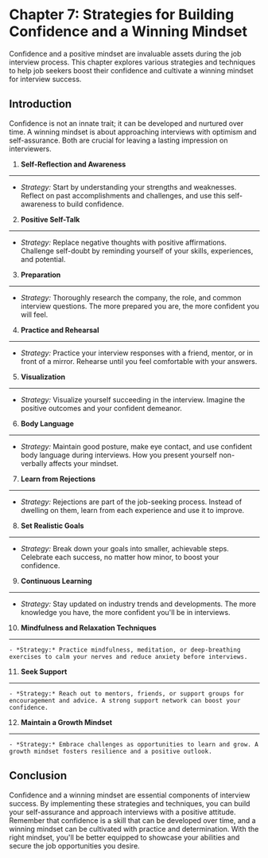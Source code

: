 Chapter 7: Strategies for Building Confidence and a Winning Mindset
===================================================================

Confidence and a positive mindset are invaluable assets during the job interview process. This chapter explores various strategies and techniques to help job seekers boost their confidence and cultivate a winning mindset for interview success.

Introduction
------------

Confidence is not an innate trait; it can be developed and nurtured over time. A winning mindset is about approaching interviews with optimism and self-assurance. Both are crucial for leaving a lasting impression on interviewers.

1. **Self-Reflection and Awareness**
------------------------------------

* *Strategy:* Start by understanding your strengths and weaknesses. Reflect on past accomplishments and challenges, and use this self-awareness to build confidence.

2. **Positive Self-Talk**
-------------------------

* *Strategy:* Replace negative thoughts with positive affirmations. Challenge self-doubt by reminding yourself of your skills, experiences, and potential.

3. **Preparation**
------------------

* *Strategy:* Thoroughly research the company, the role, and common interview questions. The more prepared you are, the more confident you will feel.

4. **Practice and Rehearsal**
-----------------------------

* *Strategy:* Practice your interview responses with a friend, mentor, or in front of a mirror. Rehearse until you feel comfortable with your answers.

5. **Visualization**
--------------------

* *Strategy:* Visualize yourself succeeding in the interview. Imagine the positive outcomes and your confident demeanor.

6. **Body Language**
--------------------

* *Strategy:* Maintain good posture, make eye contact, and use confident body language during interviews. How you present yourself non-verbally affects your mindset.

7. **Learn from Rejections**
----------------------------

* *Strategy:* Rejections are part of the job-seeking process. Instead of dwelling on them, learn from each experience and use it to improve.

8. **Set Realistic Goals**
--------------------------

* *Strategy:* Break down your goals into smaller, achievable steps. Celebrate each success, no matter how minor, to boost your confidence.

9. **Continuous Learning**
--------------------------

* *Strategy:* Stay updated on industry trends and developments. The more knowledge you have, the more confident you'll be in interviews.

10. **Mindfulness and Relaxation Techniques**
---------------------------------------------

    - *Strategy:* Practice mindfulness, meditation, or deep-breathing exercises to calm your nerves and reduce anxiety before interviews.

11. **Seek Support**
--------------------

    - *Strategy:* Reach out to mentors, friends, or support groups for encouragement and advice. A strong support network can boost your confidence.

12. **Maintain a Growth Mindset**
---------------------------------

    - *Strategy:* Embrace challenges as opportunities to learn and grow. A growth mindset fosters resilience and a positive outlook.

Conclusion
----------

Confidence and a winning mindset are essential components of interview success. By implementing these strategies and techniques, you can build your self-assurance and approach interviews with a positive attitude. Remember that confidence is a skill that can be developed over time, and a winning mindset can be cultivated with practice and determination. With the right mindset, you'll be better equipped to showcase your abilities and secure the job opportunities you desire.
